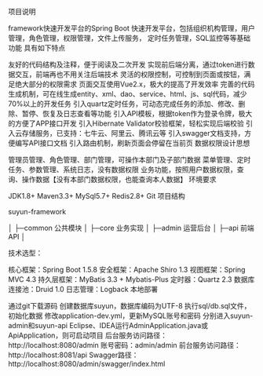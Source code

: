 项目说明

framework快速开发平台的Spring Boot 快速开发平台，包括组织机构管理，用户管理，角色管理，权限管理，文件上传服务， 定时任务管理，SQL监控等等基础功能 
具有如下特点

友好的代码结构及注释，便于阅读及二次开发
实现前后端分离，通过token进行数据交互，前端再也不用关注后端技术
灵活的权限控制，可控制到页面或按钮，满足绝大部分的权限需求
页面交互使用Vue2.x，极大的提高了开发效率
完善的代码生成机制，可在线生成entity、xml、dao、service、html、js、sql代码，减少70%以上的开发任务
引入quartz定时任务，可动态完成任务的添加、修改、删除、暂停、恢复及日志查看等功能
引入API模板，根据token作为登录令牌，极大的方便了APP接口开发
引入Hibernate Validator校验框架，轻松实现后端校验
引入云存储服务，已支持：七牛云、阿里云、腾讯云等
引入swagger文档支持，方便编写API接口文档
引入路由机制，刷新页面会停留在当前页 
数据权限设计思想

管理员管理、角色管理、部门管理，可操作本部门及子部门数据
菜单管理、定时任务、参数管理、系统日志，没有数据权限
业务功能，按照用户数据权限，查询、操作数据【没有本部门数据权限，也能查询本人数据】 
环境要求

JDK1.8+
Maven3.3+
MySql5.7+
Redis2.8+
Git
项目结构

suyun-framework

│
├─common 公共模块
│ 
├─core 业务实现
│ 
├─admin 运营后台
│ 
├─api 前端API 
│  



技术选型：

核心框架：Spring Boot 1.5.8
安全框架：Apache Shiro 1.3
视图框架：Spring MVC 4.3
持久层框架：MyBatis 3.3 + Mybatis-Plus
定时器：Quartz 2.3
数据库连接池：Druid 1.0
日志管理：Logback 
本地部署

通过git下载源码
创建数据库suyun，数据库编码为UTF-8
执行sql/db.sql文件，初始化数据
修改application-dev.yml，更新MySQL账号和密码
分别进入suyun-admin和suyun-api
Eclipse、IDEA运行AdminApplication.java或ApiApplication，则可启动项目
后台服务访问路径：http://localhost:8080/admin
账号密码：admin/admin
前台服务访问路径：http://localhost:8081/api
Swagger路径：http://localhost:8080/admin/swagger/index.html